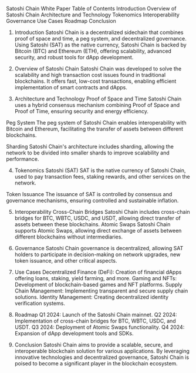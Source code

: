 Satoshi Chain White Paper
Table of Contents
Introduction
Overview of Satoshi Chain
Architecture and Technology
Tokenomics
Interoperability
Governance
Use Cases
Roadmap
Conclusion
1. Introduction
Satoshi Chain is a decentralized sidechain that combines proof of space and time, a peg system, and decentralized governance. Using Satoshi (SAT) as the native currency, Satoshi Chain is backed by Bitcoin (BTC) and Ethereum (ETH), offering scalability, advanced security, and robust tools for dApp development.

2. Overview of Satoshi Chain
Satoshi Chain was developed to solve the scalability and high transaction cost issues found in traditional blockchains. It offers fast, low-cost transactions, enabling efficient implementation of smart contracts and dApps.

3. Architecture and Technology
Proof of Space and Time
Satoshi Chain uses a hybrid consensus mechanism combining Proof of Space and Proof of Time, ensuring security and energy efficiency.

Peg System
The peg system of Satoshi Chain enables interoperability with Bitcoin and Ethereum, facilitating the transfer of assets between different blockchains.

Sharding
Satoshi Chain's architecture includes sharding, allowing the network to be divided into smaller shards to improve scalability and performance.

4. Tokenomics
Satoshi (SAT)
SAT is the native currency of Satoshi Chain, used to pay transaction fees, staking rewards, and other services on the network.

Token Issuance
The issuance of SAT is controlled by consensus and governance mechanisms, ensuring controlled and sustainable inflation.

5. Interoperability
Cross-Chain Bridges
Satoshi Chain includes cross-chain bridges for BTC, WBTC, USDC, and USDT, allowing direct transfer of assets between these blockchains.
Atomic Swaps
Satoshi Chain supports Atomic Swaps, allowing direct exchange of assets between different blockchains without intermediaries.

6. Governance
Satoshi Chain governance is decentralized, allowing SAT holders to participate in decision-making on network upgrades, new token issuance, and other critical aspects.
7. Use Cases
Decentralized Finance (DeFi): Creation of financial dApps offering loans, staking, yield farming, and more.
Gaming and NFTs: Development of blockchain-based games and NFT platforms.
Supply Chain Management: Implementing transparent and secure supply chain solutions.
Identity Management: Creating decentralized identity verification systems.
8. Roadmap
Q1 2024: Launch of the Satoshi Chain mainnet.
Q2 2024: Implementation of cross-chain bridges for BTC, WBTC, USDC, and USDT.
Q3 2024: Deployment of Atomic Swaps functionality.
Q4 2024: Expansion of dApp development tools and SDKs.
9. Conclusion
Satoshi Chain aims to provide a scalable, secure, and interoperable blockchain solution for various applications. By leveraging innovative technologies and decentralized governance, Satoshi Chain is poised to become a significant player in the blockchain ecosystem.

